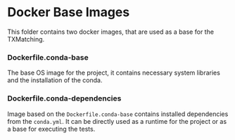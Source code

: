 # Docker Base Images

This folder contains two docker images, that are used as a base for the TXMatching.

### Dockerfile.conda-base
The base OS image for the project, it contains necessary system libraries 
and the installation of the conda.

### Dockerfile.conda-dependencies
Image based on the `Dockerfile.conda-base` contains installed dependencies from the `conda.yml`.
It can be directly used as a runtime for the project or as a base for executing the tests.